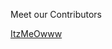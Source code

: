 Meet our Contributors

<!-- APPEND YOUR DETAILS BELOW -->

<a href="https://github.com/itzmeowww">ItzMeOwww</a>
